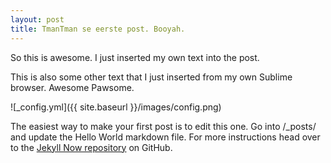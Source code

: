 ```yaml
---
layout: post
title: TmanTman se eerste post. Booyah.
---
```


So this is awesome. I just inserted my own text into the post.

This is also some other text that I just inserted from my own Sublime browser. Awesome Pawsome.

![_config.yml]({{ site.baseurl }}/images/config.png)

The easiest way to make your first post is to edit this one. Go into /_posts/ and update the Hello World markdown file. For more instructions head over to the [Jekyll Now repository](https://github.com/barryclark/jekyll-now) on GitHub.
